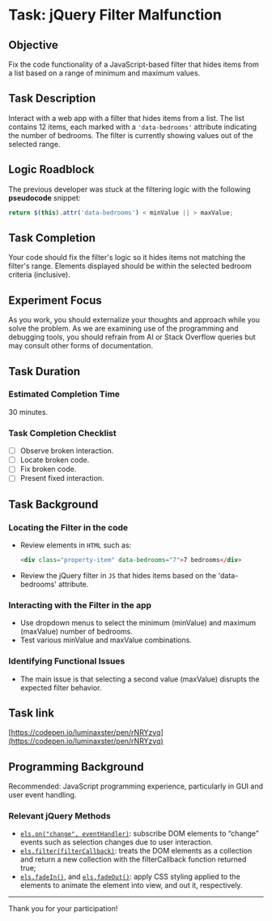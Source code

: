 # Task: jQuery Filter Malfunction

## Objective
Fix the code functionality of a JavaScript-based filter that hides items from a list based on a range of minimum and maximum values.

## Task Description
Interact with a web app with a filter that hides items from a list. The list contains 12 items, each marked with a `'data-bedrooms'` attribute indicating the number of bedrooms. The filter is currently showing values out of the selected range.

## Logic Roadblock
The previous developer was stuck at the filtering logic with the following **pseudocode** snippet:
```javascript
return $(this).attr('data-bedrooms') < minValue || > maxValue;
```
## Task Completion
Your code should fix the filter's logic so it hides items not matching the filter's range. Elements displayed should be within the selected bedroom criteria (inclusive).

## Experiment Focus
As you work, you should externalize your thoughts and approach while you solve the problem. As we are examining use of the programming and debugging tools, you should refrain from AI or Stack Overflow queries but may consult other forms of documentation.

## Task Duration

### Estimated Completion Time
30 minutes.

### Task Completion Checklist
- [ ] Observe broken interaction.
- [ ] Locate broken code.
- [ ] Fix broken code.
- [ ] Present fixed interaction.

## Task Background

### Locating the Filter in the code
- Review elements in `HTML` such as:
  ```html
  <div class="property-item" data-bedrooms="7">7 bedrooms</div>
  ```
- Review the jQuery filter in `JS` that hides items based on the 'data-bedrooms' attribute.

### Interacting with the Filter in the app
- Use dropdown menus to select the minimum (minValue) and maximum (maxValue) number of bedrooms.
- Test various minValue and maxValue combinations.

### Identifying Functional Issues
- The main issue is that selecting a second value (maxValue) disrupts the expected filter behavior.

## Task link

[https://codepen.io/luminaxster/pen/rNRYzvq](https://codepen.io/luminaxster/pen/rNRYzvq)


## Programming Background
Recommended: JavaScript programming experience, particularly in GUI and user event handling.

### Relevant jQuery Methods
- [`els.on("change", eventHandler)`](https://api.jquery.com/change/): subscribe DOM elements to “change” events such as selection changes due to user interaction. 
-	[`els.filter(filterCallback)`](https://api.jquery.com/filter/#filter-function): treats the DOM elements as a collection and return a new collection with the filterCallback function returned true;
-	[`els.fadeIn()`](https://api.jquery.com/fadeIn/#fadeIn-duration-complete), and [`els.fadeOut()`](https://api.jquery.com/fadeOut/#fadeOut-duration-complete): apply CSS styling applied to the elements to animate the element into view, and out it, respectively.

---

Thank you for your participation!
